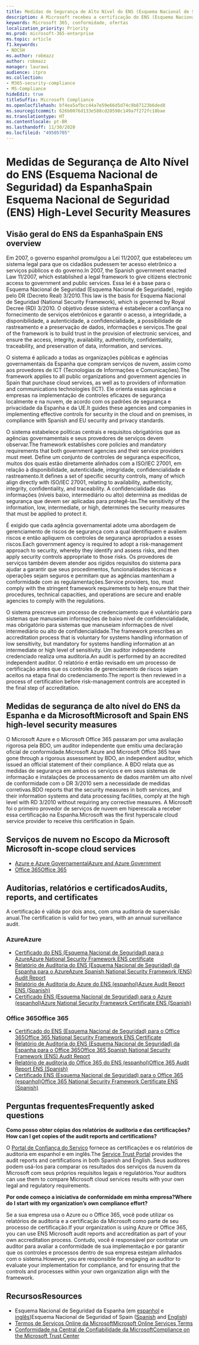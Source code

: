 ```yaml
---
title: Medidas de Segurança de Alto Nível do ENS (Esquema Nacional de Seguridad) da Espanha
description: A Microsoft recebeu a certificação do ENS (Esquema Nacional de Seguridad - Esquema Nacional de Seguridade) da Espanha.
keywords: Microsoft 365, conformidade, ofertas
localization_priority: Priority
ms.prod: microsoft-365-enterprise
ms.topic: article
f1.keywords:
- NOCSH
ms.author: robmazz
author: robmazz
manager: laurawi
audience: itpro
ms.collection:
- M365-security-compliance
- MS-Compliance
hideEdit: true
titleSuffix: Microsoft Compliance
ms.openlocfilehash: bf4ea5afbcc44a7e59e66d5d74c9b87123b6ded8
ms.sourcegitcommit: 626b0076d133e588cd28598c149a7f272fc18bae
ms.translationtype: HT
ms.contentlocale: pt-BR
ms.lasthandoff: 11/30/2020
ms.locfileid: "49505705"
---
```

# <a name="spain-esquema-nacional-de-seguridad-ens-high-level-security-measures"></a><span data-ttu-id="a8beb-104">Medidas de Segurança de Alto Nível do ENS (Esquema Nacional de Seguridad) da Espanha</span><span class="sxs-lookup"><span data-stu-id="a8beb-104">Spain Esquema Nacional de Seguridad (ENS) High-Level Security Measures</span></span>

## <a name="spain-ens-overview"></a><span data-ttu-id="a8beb-105">Visão geral do ENS da Espanha</span><span class="sxs-lookup"><span data-stu-id="a8beb-105">Spain ENS overview</span></span>

<span data-ttu-id="a8beb-106">Em 2007, o governo espanhol promulgou a Lei 11/2007, que estabeleceu um sistema legal para que os cidadãos pudessem ter acesso eletrônico a serviços públicos e do governo.</span><span class="sxs-lookup"><span data-stu-id="a8beb-106">In 2007, the Spanish government enacted Law 11/2007, which established a legal framework to give citizens electronic access to government and public services.</span></span> <span data-ttu-id="a8beb-107">Essa lei é a base para o Esquema Nacional de Seguridad (Esquema Nacional de Seguridade), regido pelo DR (Decreto Real) 3/2010.</span><span class="sxs-lookup"><span data-stu-id="a8beb-107">This law is the basis for Esquema Nacional de Seguridad (National Security Framework), which is governed by Royal Decree (RD) 3/2010.</span></span> <span data-ttu-id="a8beb-108">O objetivo desse sistema é estabelecer a confiança no fornecimento de serviços eletrônicos e garantir o acesso, a integridade, a disponibilidade, a autenticidade, a confidencialidade, a possibilidade de rastreamento e a preservação de dados, informações e serviços.</span><span class="sxs-lookup"><span data-stu-id="a8beb-108">The goal of the framework is to build trust in the provision of electronic services, and ensure the access, integrity, availability, authenticity, confidentiality, traceability, and preservation of data, information, and services.</span></span>

<span data-ttu-id="a8beb-109">O sistema é aplicado a todas as organizações públicas e agências governamentais da Espanha que compram serviços de nuvem, assim como aos provedores de ICT (Tecnologias de Informações e Comunicações).</span><span class="sxs-lookup"><span data-stu-id="a8beb-109">The framework applies to all public organizations and government agencies in Spain that purchase cloud services, as well as to providers of information and communications technologies (ICT).</span></span> <span data-ttu-id="a8beb-110">Ele orienta essas agências e empresas na implementação de controles eficazes de segurança localmente e na nuvem, de acordo com os padrões de segurança e privacidade da Espanha e da UE.</span><span class="sxs-lookup"><span data-stu-id="a8beb-110">It guides these agencies and companies in implementing effective controls for security in the cloud and on premises, in compliance with Spanish and EU security and privacy standards.</span></span>

<span data-ttu-id="a8beb-111">O sistema estabelece políticas centrais e requisitos obrigatórios que as agências governamentais e seus provedores de serviços devem observar.</span><span class="sxs-lookup"><span data-stu-id="a8beb-111">The framework establishes core policies and mandatory requirements that both government agencies and their service providers must meet.</span></span> <span data-ttu-id="a8beb-112">Define um conjunto de controles de segurança específicos, muitos dos quais estão diretamente alinhados com a ISO/IEC 27001, em relação à disponibilidade, autenticidade, integridade, confidencialidade e rastreamento.</span><span class="sxs-lookup"><span data-stu-id="a8beb-112">It defines a set of specific security controls, many of which align directly with ISO/IEC 27001, relating to availability, authenticity, integrity, confidentiality, and traceability.</span></span> <span data-ttu-id="a8beb-113">A confidencialidade das informações (níveis baixo, intermediário ou alto) determina as medidas de segurança que devem ser aplicadas para protegê-las.</span><span class="sxs-lookup"><span data-stu-id="a8beb-113">The sensitivity of the information, low, intermediate, or high, determines the security measures that must be applied to protect it.</span></span>

<span data-ttu-id="a8beb-114">É exigido que cada agência governamental adote uma abordagem de gerenciamento de riscos de segurança com a qual identifiquem e avaliem riscos e então apliquem os controles de segurança apropriados a esses riscos.</span><span class="sxs-lookup"><span data-stu-id="a8beb-114">Each government agency is required to adopt a risk-management approach to security, whereby they identify and assess risks, and then apply security controls appropriate to those risks.</span></span> <span data-ttu-id="a8beb-115">Os provedores de serviços também devem atender aos rígidos requisitos do sistema para ajudar a garantir que seus procedimentos, funcionalidades técnicas e operações sejam seguros e permitam que as agências mantenham a conformidade com as regulamentações.</span><span class="sxs-lookup"><span data-stu-id="a8beb-115">Service providers, too, must comply with the stringent framework requirements to help ensure that their procedures, technical capacities, and operations are secure and enable agencies to comply with the regulations.</span></span>

<span data-ttu-id="a8beb-116">O sistema prescreve um processo de credenciamento que é voluntário para sistemas que manuseiam informações de baixo nível de confidencialidade, mas obrigatório para sistemas que manuseiam informações de nível intermediário ou alto de confidencialidade.</span><span class="sxs-lookup"><span data-stu-id="a8beb-116">The framework prescribes an accreditation process that is voluntary for systems handling information of low sensitivity, but mandatory for systems handling information at an intermediate or high level of sensitivity.</span></span> <span data-ttu-id="a8beb-117">Um auditor independente credenciado realiza uma auditoria.</span><span class="sxs-lookup"><span data-stu-id="a8beb-117">An audit is performed by an accredited independent auditor.</span></span> <span data-ttu-id="a8beb-118">O relatório é então revisado em um processo de certificação antes que os controles de gerenciamento de riscos sejam aceitos na etapa final do credenciamento.</span><span class="sxs-lookup"><span data-stu-id="a8beb-118">The report is then reviewed in a process of certification before risk-management controls are accepted in the final step of accreditation.</span></span>

## <a name="microsoft-and-spain-ens-high-level-security-measures"></a><span data-ttu-id="a8beb-119">Medidas de segurança de alto nível do ENS da Espanha e da Microsoft</span><span class="sxs-lookup"><span data-stu-id="a8beb-119">Microsoft and Spain ENS high-level security measures</span></span>

<span data-ttu-id="a8beb-120">O Microsoft Azure e o Microsoft Office 365 passaram por uma avaliação rigorosa pela BDO, um auditor independente que emitiu uma declaração oficial de conformidade.</span><span class="sxs-lookup"><span data-stu-id="a8beb-120">Microsoft Azure and Microsoft Office 365 have gone through a rigorous assessment by BDO, an independent auditor, which issued an official statement of their compliance.</span></span> <span data-ttu-id="a8beb-121">A BDO relata que as medidas de segurança em ambos os serviços e em seus sistemas de informação e instalações de processamento de dados mantêm um alto nível de conformidade com o DR 3/2010 sem a necessidade de medidas corretivas.</span><span class="sxs-lookup"><span data-stu-id="a8beb-121">BDO reports that the security measures in both services, and their information systems and data processing facilities, comply at the high level with RD 3/2010 without requiring any corrective measures.</span></span> <span data-ttu-id="a8beb-122">A Microsoft foi o primeiro provedor de serviços de nuvem em hiperescala a receber essa certificação na Espanha.</span><span class="sxs-lookup"><span data-stu-id="a8beb-122">Microsoft was the first hyperscale cloud service provider to receive this certification in Spain.</span></span>

## <a name="microsoft-in-scope-cloud-services"></a><span data-ttu-id="a8beb-123">Serviços de nuvem no Escopo da Microsoft </span><span class="sxs-lookup"><span data-stu-id="a8beb-123">Microsoft in-scope cloud services</span></span>

- [<span data-ttu-id="a8beb-124">Azure e Azure Governamental</span><span class="sxs-lookup"><span data-stu-id="a8beb-124">Azure and Azure Government</span></span>](https://aka.ms/AzureCompliance)
- [<span data-ttu-id="a8beb-125">Office 365</span><span class="sxs-lookup"><span data-stu-id="a8beb-125">Office 365</span></span>](https://go.microsoft.com/fwlink/p/?LinkID=2077751)

## <a name="audits-reports-and-certificates"></a><span data-ttu-id="a8beb-126">Auditorias, relatórios e certificados</span><span class="sxs-lookup"><span data-stu-id="a8beb-126">Audits, reports, and certificates</span></span>

<span data-ttu-id="a8beb-127">A certificação é válida por dois anos, com uma auditoria de supervisão anual.</span><span class="sxs-lookup"><span data-stu-id="a8beb-127">The certification is valid for two years, with an annual surveillance audit.</span></span>

### <a name="azure"></a><span data-ttu-id="a8beb-128">Azure</span><span class="sxs-lookup"><span data-stu-id="a8beb-128">Azure</span></span>

- [<span data-ttu-id="a8beb-129">Certificado do ENS (Esquema Nacional de Seguridad) para o Azure</span><span class="sxs-lookup"><span data-stu-id="a8beb-129">Azure National Security Framework ENS certificate</span></span>](https://aka.ms/AzureNationalSecurityFrameworkENSCertificate)
- [<span data-ttu-id="a8beb-130">Relatório de Auditoria do ENS (Esquema Nacional de Seguridad) da Espanha para o Azure</span><span class="sxs-lookup"><span data-stu-id="a8beb-130">Azure Spanish National Security Framework (ENS) Audit Report</span></span>](https://aka.ms/AzureNationalSecurityFrameworkAuditReport)
- [<span data-ttu-id="a8beb-131">Relatório de Auditoria do Azure do ENS (espanhol)</span><span class="sxs-lookup"><span data-stu-id="a8beb-131">Azure Audit Report ENS (Spanish)</span></span>](https://aka.ms/AzureInformeAuditoriaENS)
- [<span data-ttu-id="a8beb-132">Certificado ENS (Esquema Nacional de Seguridad) para o Azure (espanhol)</span><span class="sxs-lookup"><span data-stu-id="a8beb-132">Azure National Security Framework Certificate ENS (Spanish)</span></span>](https://aka.ms/AzureNationalSecurityFrameworkCertificadoENS)

### <a name="office-365"></a><span data-ttu-id="a8beb-133">Office 365</span><span class="sxs-lookup"><span data-stu-id="a8beb-133">Office 365</span></span>

- [<span data-ttu-id="a8beb-134">Certificado do ENS (Esquema Nacional de Seguridad) para o Office 365</span><span class="sxs-lookup"><span data-stu-id="a8beb-134">Office 365 National Security Framework ENS Certificate</span></span>](https://aka.ms/Office365NationalSecurityFrameworkENSCertificate)
- [<span data-ttu-id="a8beb-135">Relatório de Auditoria do ENS (Esquema Nacional de Seguridad) da Espanha para o Office 365</span><span class="sxs-lookup"><span data-stu-id="a8beb-135">Office 365 Spanish National Security Framework (ENS) Audit Report</span></span>](https://aka.ms/Office365NationalSecurityFrameworkAuditReport)
- [<span data-ttu-id="a8beb-136">Relatório de auditoria do Office 365 do ENS (espanhol)</span><span class="sxs-lookup"><span data-stu-id="a8beb-136">Office 365 Audit Report ENS (Spanish)</span></span>](https://aka.ms/Office365InformeAuditoriaENS)
- [<span data-ttu-id="a8beb-137">Certificado ENS (Esquema Nacional de Seguridad) para o Office 365 (espanhol)</span><span class="sxs-lookup"><span data-stu-id="a8beb-137">Office 365 National Security Framework Certificate ENS (Spanish)</span></span>](https://aka.ms/Office365NationalSecurityFrameworkCertificadoENS)

## <a name="frequently-asked-questions"></a><span data-ttu-id="a8beb-138">Perguntas frequentes</span><span class="sxs-lookup"><span data-stu-id="a8beb-138">Frequently asked questions</span></span>

<span data-ttu-id="a8beb-139">**Como posso obter cópias dos relatórios de auditoria e das certificações?**</span><span class="sxs-lookup"><span data-stu-id="a8beb-139">**How can I get copies of the audit reports and certifications?**</span></span>

<span data-ttu-id="a8beb-140">O [Portal de Confiança do Serviço](https://aka.ms/stphelp) fornece as certificações e os relatórios de auditoria em espanhol e em inglês.</span><span class="sxs-lookup"><span data-stu-id="a8beb-140">The [Service Trust Portal](https://aka.ms/stphelp) provides the audit reports and certifications in both Spanish and English.</span></span> <span data-ttu-id="a8beb-141">Seus auditores podem usá-los para comparar os resultados dos serviços da nuvem da Microsoft com seus próprios requisitos legais e regulatórios.</span><span class="sxs-lookup"><span data-stu-id="a8beb-141">Your auditors can use them to compare Microsoft cloud services results with your own legal and regulatory requirements.</span></span>

<span data-ttu-id="a8beb-142">**Por onde começo a iniciativa de conformidade em minha empresa?**</span><span class="sxs-lookup"><span data-stu-id="a8beb-142">**Where do I start with my organization’s own compliance effort?**</span></span>

<span data-ttu-id="a8beb-143">Se a sua empresa usa o Azure ou o Office 365, você pode utilizar os relatórios de auditoria e a certificação da Microsoft como parte de seu processo de certificação.</span><span class="sxs-lookup"><span data-stu-id="a8beb-143">If your organization is using Azure or Office 365, you can use ENS Microsoft audit reports and accreditation as part of your own accreditation process.</span></span> <span data-ttu-id="a8beb-144">Contudo, você é responsável por contratar um auditor para avaliar a conformidade de sua implementação e por garantir que os controles e processos dentro de sua empresa estejam alinhados com o sistema.</span><span class="sxs-lookup"><span data-stu-id="a8beb-144">However, you are responsible for engaging an auditor to evaluate your implementation for compliance, and for ensuring that the controls and processes within your own organization align with the framework.</span></span>

## <a name="resources"></a><span data-ttu-id="a8beb-145">Recursos</span><span class="sxs-lookup"><span data-stu-id="a8beb-145">Resources</span></span>

- <span data-ttu-id="a8beb-146">Esquema Nacional de Seguridad da Espanha (em [espanhol](https://administracionelectronica.gob.es/pae_Home/pae_Estrategias/pae_Seguridad_Inicio/pae_Esquema_Nacional_de_Seguridad.html?idioma=sp#.Vwxp82mcGM8) e [inglês](https://administracionelectronica.gob.es/pae_Home/pae_Estrategias/pae_Seguridad_Inicio/pae_Esquema_Nacional_de_Seguridad.html?idioma=en#.VwvcgmmcGM9))</span><span class="sxs-lookup"><span data-stu-id="a8beb-146">Esquema Nacional de Seguridad of Spain ([Spanish](https://administracionelectronica.gob.es/pae_Home/pae_Estrategias/pae_Seguridad_Inicio/pae_Esquema_Nacional_de_Seguridad.html?idioma=sp#.Vwxp82mcGM8) and [English](https://administracionelectronica.gob.es/pae_Home/pae_Estrategias/pae_Seguridad_Inicio/pae_Esquema_Nacional_de_Seguridad.html?idioma=en#.VwvcgmmcGM9))</span></span>
- [<span data-ttu-id="a8beb-147">Termos de Serviços Online da Microsoft</span><span class="sxs-lookup"><span data-stu-id="a8beb-147">Microsoft Online Services Terms</span></span>](https://aka.ms/Online-Services-Terms)
- [<span data-ttu-id="a8beb-148">Conformidade na Central de Confiabilidade da Microsoft</span><span class="sxs-lookup"><span data-stu-id="a8beb-148">Compliance on the Microsoft Trust Center</span></span>](https://www.microsoft.com/trust-center/compliance/compliance-overview)
